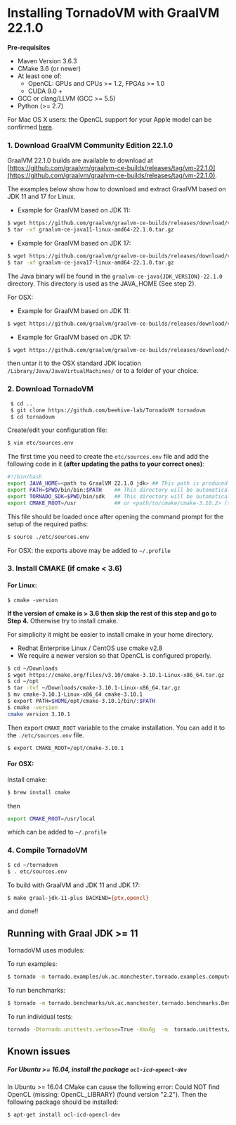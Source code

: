 # Installing TornadoVM with GraalVM 22.1.0

**Pre-requisites**

  * Maven Version 3.6.3
  * CMake 3.6 (or newer)
  * At least one of:
    * OpenCL: GPUs and CPUs >= 1.2, FPGAs >= 1.0
    * CUDA 9.0 +
  * GCC or clang/LLVM (GCC >= 5.5)
  * Python (>= 2.7)

  For Mac OS X users: the OpenCL support for your Apple model can be confirmed [here](https://support.apple.com/en-gb/HT202823).


### 1. Download GraalVM Community Edition 22.1.0

GraalVM 22.1.0 builds are available to download at [https://github.com/graalvm/graalvm-ce-builds/releases/tag/vm-22.1.0](https://github.com/graalvm/graalvm-ce-builds/releases/tag/vm-22.1.0).

The examples below show how to download and extract GraalVM based on JDK 11 and 17 for Linux.

* Example for GraalVM based on JDK 11:
```bash
$ wget https://github.com/graalvm/graalvm-ce-builds/releases/download/vm-22.1.0/graalvm-ce-java11-linux-amd64-22.1.0.tar.gz
$ tar -xf graalvm-ce-java11-linux-amd64-22.1.0.tar.gz
```
* Example for GraalVM based on JDK 17:
```bash
$ wget https://github.com/graalvm/graalvm-ce-builds/releases/download/vm-22.1.0/graalvm-ce-java17-linux-amd64-22.1.0.tar.gz
$ tar -xf graalvm-ce-java17-linux-amd64-22.1.0.tar.gz
```


The Java binary will be found in the `graalvm-ce-java{JDK_VERSION}-22.1.0` directory. This directory is used as the JAVA_HOME (See step 2).


For OSX:

* Example for GraalVM based on JDK 11:
```bash
$ wget https://github.com/graalvm/graalvm-ce-builds/releases/download/vm-22.1.0/graalvm-ce-java11-darwin-amd64-22.1.0.tar.gz
```

* Example for GraalVM based on JDK 17:
```bash
$ wget https://github.com/graalvm/graalvm-ce-builds/releases/download/vm-22.1.0/graalvm-ce-java17-darwin-amd64-22.1.0.tar.gz
```

then untar it to the OSX standard JDK location `/Library/Java/JavaVirtualMachines/` or to a folder of your choice.


### 2. Download TornadoVM

```bash
 $ cd ..
 $ git clone https://github.com/beehive-lab/TornadoVM tornadovm
 $ cd tornadovm
```

Create/edit your configuration file:
```bash
$ vim etc/sources.env
```

The first time you need to create the `etc/sources.env` file and add the following code in it **(after updating the paths to your correct ones)**:

```bash
#!/bin/bash
export JAVA_HOME=<path to GraalVM 22.1.0 jdk> ## This path is produced in Step 1
export PATH=$PWD/bin/bin:$PATH    ## This directory will be automatically generated during Tornado compilation
export TORNADO_SDK=$PWD/bin/sdk   ## This directory will be automatically generated during Tornado compilation
export CMAKE_ROOT=/usr            ## or <path/to/cmake/cmake-3.10.2> (see step 4)
```

This file should be loaded once after opening the command prompt for the setup of the required paths:

```bash
$ source ./etc/sources.env
```
For OSX: the exports above may be added to `~/.profile`

### 3. Install CMAKE (if cmake < 3.6)

#### For Linux:
```
$ cmake -version
```

**If the version of cmake is > 3.6 then skip the rest of this step and go to Step 4.**
Otherwise try to install cmake.

For simplicity it might be easier to install cmake in your home directory.
  * Redhat Enterprise Linux / CentOS use cmake v2.8
  * We require a newer version so that OpenCL is configured properly.

```bash
$ cd ~/Downloads
$ wget https://cmake.org/files/v3.10/cmake-3.10.1-Linux-x86_64.tar.gz
$ cd ~/opt
$ tar -tvf ~/Downloads/cmake-3.10.1-Linux-x86_64.tar.gz
$ mv cmake-3.10.1-Linux-x86_64 cmake-3.10.1
$ export PATH=$HOME/opt/cmake-3.10.1/bin/:$PATH
$ cmake -version
cmake version 3.10.1
```

Then export `CMAKE_ROOT` variable to the cmake installation. You can add it to the `./etc/sources.env` file.

```bash
$ export CMAKE_ROOT=/opt/cmake-3.10.1
```

#### For OSX:

Install cmake:
```bash
$ brew install cmake
```
then

```bash
export CMAKE_ROOT=/usr/local
```
which can be added to `~/.profile`

### 4. Compile TornadoVM

```bash
$ cd ~/tornadovm
$ . etc/sources.env
```

To build with GraalVM and JDK 11 and JDK 17:

```bash
$ make graal-jdk-11-plus BACKEND={ptx,opencl}
```

and done!!


## Running with Graal JDK >= 11


TornadoVM uses modules:

To run examples:

```bash
$ tornado -m tornado.examples/uk.ac.manchester.tornado.examples.compute.MatrixMultiplication2D 512
```

To run benchmarks:

```bash
$ tornado -m tornado.benchmarks/uk.ac.manchester.tornado.benchmarks.BenchmarkRunner dft
```

To run individual tests:

```bash
tornado -Dtornado.unittests.verbose=True -Xmx6g  -m  tornado.unittests/uk.ac.manchester.tornado.unittests.tools.TornadoTestRunner uk.ac.manchester.tornado.unittests.arrays.TestArrays
```


## Known issues

##### For Ubuntu >= 16.04, install the package  `ocl-icd-opencl-dev`

In Ubuntu >= 16.04 CMake can cause the following error:  Could NOT find OpenCL (missing: OpenCL_LIBRARY) (found version "2.2"). Then the following package should be installed:

```bash
$ apt-get install ocl-icd-opencl-dev
```
